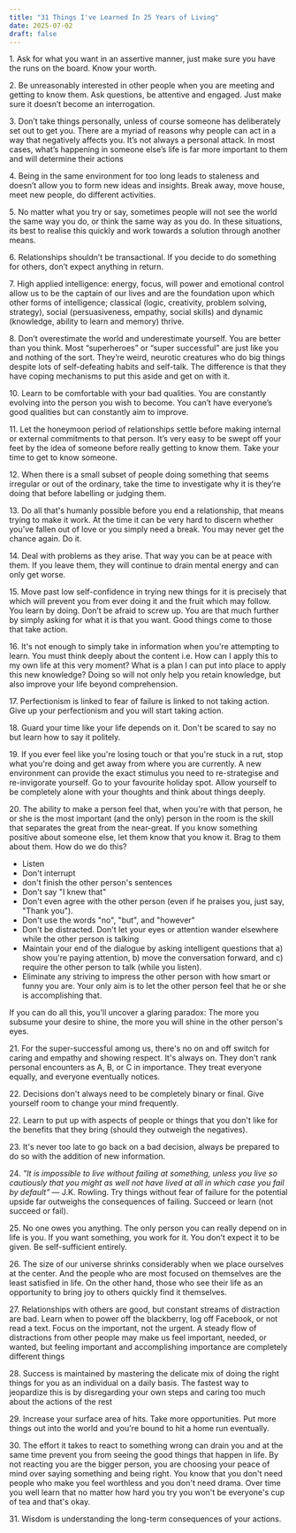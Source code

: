 ```yaml
---
title: "31 Things I've Learned In 25 Years of Living"
date: 2025-07-02
draft: false
---
```


<p id="">1. Ask for what you want in an assertive manner, just make sure you have the runs on the board. Know your worth.&nbsp;</p><p id="">2. Be unreasonably interested in other people when you are meeting and getting to know them. Ask questions, be attentive and engaged. Just make sure it doesn’t become an interrogation.&nbsp;</p><p id="">3. Don’t take things personally, unless of course someone has deliberately set out to get you. There are a myriad of reasons why people can act in a way that negatively affects you. It’s not always a personal attack. In most cases, what’s happening in someone else’s life is far more important to them and will determine their actions</p><p id="">4. Being in the same environment for too long leads to staleness and doesn’t allow you to form new ideas and insights. Break away, move house, meet new people, do different activities.&nbsp;</p><p id="">5. No matter what you try or say, sometimes people will not see the world the same way you do, or think the same way as you do. In these situations, its best to realise this quickly and work towards a solution through another means.&nbsp;</p><p id="">6. Relationships shouldn’t be transactional. If you decide to do something for others, don’t expect anything in return.&nbsp;</p><p id="">7. High applied intelligence: energy, focus, will power and emotional control allow us to be the captain of our lives and are the foundation upon which other forms of intelligence; classical (logic, creativity, problem solving, strategy), social (persuasiveness, empathy, social skills) and dynamic (knowledge, ability to learn and memory) thrive.&nbsp;</p><p id="">8. Don’t overestimate the world and underestimate yourself. You are better than you think. Most “superheroes” or “super successful” are just like you and nothing of the sort. They’re weird, neurotic creatures who do big things despite lots of self-defeating habits and self-talk. The difference is that they have coping mechanisms to put this aside and get on with it.&nbsp;</p><p id="">10. Learn to be comfortable with your bad qualities. You are constantly evolving into the person you wish to become. You can’t have everyone’s good qualities but can constantly aim to improve.&nbsp;</p><p id="">11. Let the honeymoon period of relationships settle before making internal or external commitments to that person. It’s very easy to be swept off your feet by the idea of someone before really getting to know them. Take your time to get to know someone.&nbsp;</p><p id="">12. When there is a small subset of people doing something that seems irregular or out of the ordinary, take the time to investigate why it is they’re doing that before labelling or judging them. </p><p id="">13. Do all that's humanly possible before you end a relationship, that means trying to make it work. At the time it can be very hard to discern whether you've fallen out of love or you simply need a break. You may never get the chance again. Do it.</p><p id="">14. Deal with problems as they arise. That way you can be at peace with them. If you leave them, they will continue to drain mental energy and can only get worse.&nbsp;</p><p id="">15. Move past low self-confidence in trying new things for it is precisely that which will prevent you from ever doing it and the fruit which may follow.&nbsp; You learn by doing. Don’t be afraid to screw up. You are that much further by simply asking for what it is that you want. Good things come to those that take action.</p><p id="">16. It's not enough to simply take in information when you're attempting to learn. You must think deeply about the content i.e. How can I apply this to my own life at this very moment? What is a plan I can put into place to apply this new knowledge? Doing so will not only help you retain knowledge, but also improve your life beyond comprehension.</p><p id="">17. Perfectionism is linked to fear of failure is linked to not taking action. Give up your perfectionism and you will start taking action.</p><p id="">18. Guard your time like your life depends on it. Don't be scared to say no but learn how to say it politely.</p><p id="">19. If you ever feel like you're losing touch or that you're stuck in a rut, stop what you're doing and get away from where you are currently. A new environment can provide the exact stimulus you need to re-strategise and re-invigorate yourself. Go to your favourite holiday spot. Allow yourself to be completely alone with your thoughts and think about things deeply.&nbsp;</p><p id="">20. The ability to make a person feel that, when you're with that person, he or she is the most important (and the only) person in the room is the skill that separates the great from the near-great. If you know something positive about someone else, let them know that you know it. Brag to them about them. How do we do this?</p><ul id=""><li id="">Listen</li><li id="">Don't interrupt</li><li id="">don't finish the other person's sentences</li><li id="">Don't say "I knew that"</li><li id="">Don't even agree with the other person (even if he praises you, just say, "Thank you").&nbsp;</li><li id="">Don't use the words "no", "but", and "however"</li><li id="">Don't be distracted. Don't let your eyes or attention wander elsewhere while the other person is talking&nbsp;</li><li id="">Maintain your end of the dialogue by asking intelligent questions that a) show you're paying attention, b) move the conversation forward, and c) require the other person to talk (while you listen).&nbsp;</li><li id="">Eliminate any striving to impress the other person with how smart or funny you are. Your only aim is to let the other person feel that he or she is accomplishing that.&nbsp;</li></ul><p id="">If you can do all this, you'll uncover a glaring paradox: The more you subsume your desire to shine, the more you will shine in the other person's eyes.&nbsp;</p><p id="">21. For the super-successful among us, there's no on and off switch for caring and empathy and showing respect. It's always on. They don't rank personal encounters as A, B, or C in importance. They treat everyone equally, and everyone eventually notices.</p><p id="">22. Decisions don't always need to be completely binary or final. Give yourself room to change your mind frequently.</p><p id="">22. Learn to put up with aspects of people or things that you don't like for the benefits that they bring (should they outweigh the negatives).</p><p id="">23. It's never too late to go back on a bad decision, always be prepared to do so with the addition of new information.</p><p id="">24. <em>"It is impossible to live without failing at something, unless you live so cautiously that you might as well not have lived at all in which case you fail by default"</em> — J.K. Rowling. Try things without fear of failure for the potential upside far outweighs the consequences of failing. Succeed or learn (not succeed or fail).</p><p id="">25. No one owes you anything. The only person you can really depend on in life is you. If you want something, you work for it. You don’t expect it to be given. Be self-sufficient entirely.&nbsp;</p><p id="">26. The size of our universe shrinks considerably when we place ourselves at the center. And the people who are most focused on themselves are the least satisfied in life. On the other hand, those who see their life as an opportunity to bring joy to others quickly find it themselves.</p><p id="">27. Relationships with others are good, but constant streams of distraction are bad. Learn when to power off the blackberry, log off Facebook, or not read a text. Focus on the important, not the urgent. A steady flow of distractions from other people may make us feel important, needed, or wanted, but feeling important and accomplishing importance are completely different things</p><p id="">28. Success is maintained by mastering the delicate mix of doing the right things for you as an individual on a daily basis. The fastest way to jeopardize this is by disregarding your own steps and caring too much about the actions of the rest</p><p id="">29. Increase your surface area of hits. Take more opportunities. Put more things out into the world and you're bound to hit a home run eventually.</p><p id="">30. The effort it takes to react to something wrong can drain you and at the same time prevent you from seeing the good things that happen in life. By not reacting you are the bigger person, you are choosing your peace of mind over saying something and being right. You know that you don't need people who make you feel worthless and you don't need drama. Over time you well learn that no matter how hard you try you won't be everyone's cup of tea and that's okay.</p><p id="">31. Wisdom is understanding the long-term consequences of your actions.</p>